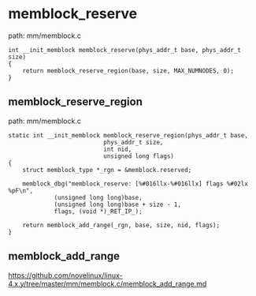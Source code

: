 memblock_reserve
========================================

path: mm/memblock.c
```
int __init_memblock memblock_reserve(phys_addr_t base, phys_addr_t size)
{
    return memblock_reserve_region(base, size, MAX_NUMNODES, 0);
}
```

memblock_reserve_region
----------------------------------------

path: mm/memblock.c
```
static int __init_memblock memblock_reserve_region(phys_addr_t base,
                           phys_addr_t size,
                           int nid,
                           unsigned long flags)
{
    struct memblock_type *_rgn = &memblock.reserved;

    memblock_dbg("memblock_reserve: [%#016llx-%#016llx] flags %#02lx %pF\n",
             (unsigned long long)base,
             (unsigned long long)base + size - 1,
             flags, (void *)_RET_IP_);

    return memblock_add_range(_rgn, base, size, nid, flags);
}
```

memblock_add_range
----------------------------------------

https://github.com/novelinux/linux-4.x.y/tree/master/mm/memblock.c/memblock_add_range.md
